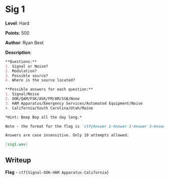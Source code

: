 # Sig 1
**Level**: Hard

**Points**: 500

**Author**: Ryan Best

**Description**:
```markdown
**Questions:**
1. Signal or Noise?
2. Modulation?
3. Possible source?
4. Where is the source located?

**Possible answers for each question:**
1. Signal/Noise
2. OOK/QAM/FSK/ASK/FM/AM/SSB/None
3. HAM Apparatus/Emergency Services/Automated Equipment/Noise
4. California/South Carolina/Utah/Maine

*Hint: Beep Bop all the day long.*

Note - the format for the flag is `ctf{Answer 1-Answer 2-Answer 3-Answer 4}`. The answer to each question is separated by a dash (spaces *are* necessary for Q3 & Q4). 

Answers are case insensitive. Only 10 attempts allowed.

[sig1.wav]
```

## Writeup
**Flag** - `ctf{Signal-OOK-HAM Apparatus-California}`